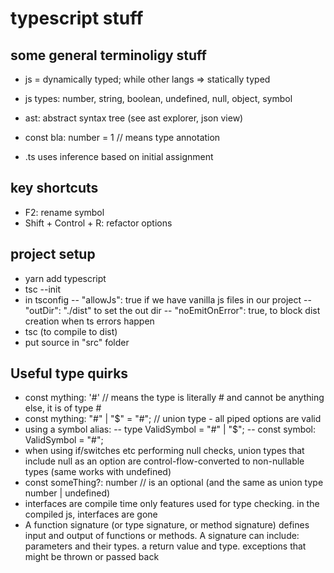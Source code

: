 # typescript stuff

## some general terminoligy stuff

- js = dynamically typed; while other langs => statically typed
- js types: number, string, boolean, undefined, null, object, symbol
- ast: abstract syntax tree (see ast explorer, json view)
- const bla: number = 1 // means type annotation

- .ts uses inference based on initial assignment

## key shortcuts

- F2: rename symbol
- Shift + Control + R: refactor options

## project setup

- yarn add typescript
- tsc --init
- in tsconfig
  -- "allowJs": true if we have vanilla js files in our project
  -- "outDir": "./dist" to set the out dir
  -- "noEmitOnError": true, to block dist creation when ts errors happen
- tsc (to compile to dist)
- put source in "src" folder

## Useful type quirks

- const mything: '#' // means the type is literally # and cannot be anything else, it is of type #
- const mything: "#" | "\$" = "#"; // union type - all piped options are valid
- using a symbol alias:
  -- type ValidSymbol = "#" | "\$";
  -- const symbol: ValidSymbol = "#";
- when using if/switches etc performing null checks, union types that include null as an option are control-flow-converted to non-nullable types (same works with undefined)
- const someThing?: number // is an optional (and the same as union type number | undefined)
- interfaces are compile time only features used for type checking. in the compiled js, interfaces are gone
- A function signature (or type signature, or method signature) defines input and output of functions or methods. A signature can include: parameters and their types. a return value and type. exceptions that might be thrown or passed back
